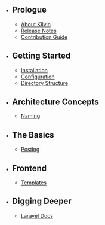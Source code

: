 - ## Prologue
    - [About Kilvin]({{path}}/index)
    - [Release Notes]({{path}}/releases)
    - [Contribution Guide]({{path}}/contributions)
- ## Getting Started
    - [Installation]({{path}}/installation)
    - [Configuration]({{path}}/configuration)
    - [Directory Structure]({{path}}/structure)
- ## Architecture Concepts
    - [Naming]({{path}}/naming)
- ## The Basics
    - [Posting]({{path}}/posting)
- ## Frontend
    - [Templates]({{path}}/templates)
- ## Digging Deeper
    - [Laravel Docs](https://laravel.com/docs)
